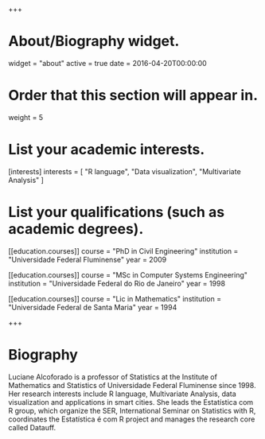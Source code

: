 +++
# About/Biography widget.
widget = "about"
active = true
date = 2016-04-20T00:00:00

# Order that this section will appear in.
weight = 5

# List your academic interests.
[interests]
  interests = [
    "R language",
    "Data visualization",
    "Multivariate Analysis"
  ]

# List your qualifications (such as academic degrees).
[[education.courses]]
  course = "PhD in Civil Engineering"
  institution = "Universidade Federal Fluminense"
  year = 2009

[[education.courses]]
  course = "MSc in Computer Systems Engineering"
  institution = "Universidade Federal do Rio de Janeiro"
  year = 1998

[[education.courses]]
  course = "Lic in Mathematics"
  institution = "Universidade Federal de Santa Maria"
  year = 1994
 
+++

# Biography

Luciane Alcoforado is a professor of Statistics at the Institute of Mathematics and Statistics of Universidade Federal Fluminense since 1998. Her research interests include R language, Multivariate Analysis, data visualization and applications in smart cities. She leads the Estatística com R group, which organize the SER, International Seminar on Statistics with R, coordinates the Estatística é com R project and manages the research core called Datauff.


